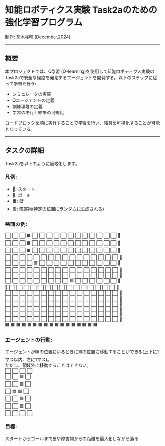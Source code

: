# 知能ロボティクス実験 Task2aのための強化学習プログラム
 制作: 髙木裕輔 (December,2024)

---

## 概要
本プロジェクトでは、Q学習 (Q-learning)を使用して知能ロボティクス実験のTask2aで安全な経路を発見するエージェントを開発する。以下のステップに従って学習を行う:

- シミュレータの実装
- Qエージェントの定義
- 訓練環境の定義
- 学習の実行と結果の可視化

コードブロックを順に実行することで学習を行い、結果を可視化することが可能となっている。

---

## タスクの詳細
Task2aを以下のように簡略化します。

### 凡例:
- 📍: スタート
- 🚩: ゴール
- 🟧: 壁
- 🟥: 障害物(特定の位置にランダムに生成される)

### 盤面の例:
⬜ ⬜ ⬜ 🟧 ⬜ ⬜ ⬜ ⬜ ⬜ ⬜ ⬜ ⬜ ⬜ ⬜ ⬜ ⬜ 🚩  
⬜ ⬜ ⬜ 🟧 ⬜ ⬜ ⬜ ⬜ ⬜ ⬜ ⬜ ⬜ ⬜ ⬜ ⬜ ⬜ 🚩  
⬜ ⬜ ⬜ 🟧 ⬜ ⬜ ⬜ ⬜ ⬜ ⬜ ⬜ ⬜ ⬜ ⬜ ⬜ ⬜ 🚩  
⬜ ⬜ ⬜ ⬜ ⬜ ⬜ ⬜ ⬜ ⬜ ⬜ ⬜ ⬜ ⬜ ⬜ ⬜ ⬜ 🚩  
⬜ ⬜ ⬜ ⬜ 🟥 ⬜ ⬜ ⬜ ⬜ ⬜ ⬜ ⬜ ⬜ ⬜ ⬜ ⬜ 🚩  
⬜ ⬜ ⬜ ⬜ ⬜ ⬜ ⬜ ⬜ ⬜ ⬜ ⬜ ⬜ ⬜ ⬜ ⬜ ⬜ 🚩  
⬜ ⬜ ⬜ ⬜ ⬜ ⬜ ⬜ ⬜ ⬜ ⬜ ⬜ ⬜ ⬜ ⬜ ⬜ ⬜ 🚩  
⬜ ⬜ ⬜ ⬜ ⬜ ⬜ ⬜ ⬜ ⬜ 🟥 ⬜ ⬜ ⬜ ⬜ ⬜ ⬜ 🚩  
📍 ⬜ ⬜ ⬜ ⬜ ⬜ ⬜ ⬜ ⬜ ⬜ ⬜ ⬜ ⬜ ⬜ ⬜ ⬜ 🚩  
⬜ ⬜ ⬜ ⬜ ⬜ ⬜ ⬜ ⬜ ⬜ ⬜ ⬜ ⬜ ⬜ ⬜ ⬜ ⬜ 🚩  
⬜ ⬜ ⬜ ⬜ ⬜ ⬜ ⬜ ⬜ ⬜ ⬜ ⬜ ⬜ ⬜ ⬜ ⬜ ⬜ 🚩  
⬜ ⬜ ⬜ ⬜ ⬜ ⬜ ⬜ ⬜ ⬜ ⬜ ⬜ ⬜ ⬜ ⬜ ⬜ ⬜ 🚩  
⬜ ⬜ ⬜ ⬜ ⬜ ⬜ ⬜ ⬜ ⬜ ⬜ ⬜ ⬜ ⬜ ⬜ ⬜ ⬜ 🚩  
⬜ ⬜ ⬜ ⬜ ⬜ ⬜ ⬜ ⬜ ⬜ ⬜ ⬜ ⬜ ⬜ ⬜ ⬜ ⬜ 🚩  
⬜ ⬜ ⬜ ⬜ ⬜ ⬜ ⬜ ⬜ ⬜ ⬜ ⬜ ⬜ ⬜ ⬜ ⬜ ⬜ 🚩  
🟧 🟧 🟧 🟧 🟧 🟧 🟧 🟧 🟧 🟧 🟧 🟧 🟧 🟧 🟧 🟧 🟧

### エージェントの行動:
エージェントが🟦の位置にいるときに🟩の位置に移動することができる(上下に2マス以内、右に1マス)。  
ただし、領域外に移動することはできない。  
⬜ ⬜ ⬜ ⬜  
⬜ ⬜ 🟩 ⬜  
⬜ ⬜ 🟩 ⬜  
⬜ 🟦 🟩 ⬜  
⬜ ⬜ 🟩 ⬜  
⬜ ⬜ 🟩 ⬜  
⬜ ⬜ ⬜ ⬜


### 目標:
スタートからゴールまで壁や障害物からの距離を最大化しながら辿る
